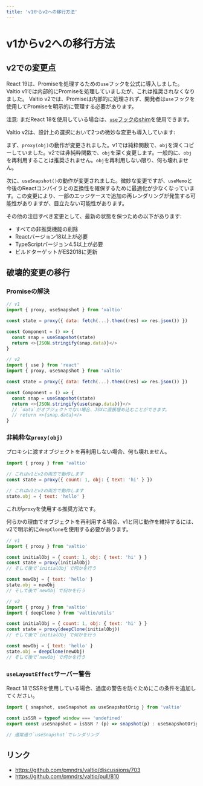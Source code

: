 ```yaml
---
title: 'v1からv2への移行方法'
---
```


# v1からv2への移行方法

## v2での変更点

React 19は、Promiseを処理するための`use`フックを公式に導入しました。
Valtio v1では内部的にPromiseを処理していましたが、これは推奨されなくなりました。
Valtio v2では、Promiseは内部的に処理されず、開発者は`use`フックを使用してPromiseを明示的に管理する必要があります。

注意: まだReact 18を使用している場合は、[`use`フックのshim](https://github.com/dai-shi/react18-use)を使用できます。

Valtio v2は、設計上の選択において2つの微妙な変更も導入しています:

まず、`proxy(obj)`の動作が変更されました。v1では純粋関数で、`obj`を深くコピーしていました。v2では非純粋関数で、`obj`を深く変更します。一般的に、`obj`を再利用することは推奨されません。`obj`を再利用しない限り、何も壊れません。

次に、`useSnapshot()`の動作が変更されました。微妙な変更ですが、`useMemo`と今後のReactコンパイラとの互換性を確保するために最適化が少なくなっています。この変更により、一部のエッジケースで追加の再レンダリングが発生する可能性がありますが、目立たない可能性があります。

その他の注目すべき変更として、最新の状態を保つための以下があります:

- すべての非推奨機能の削除
- Reactバージョン18以上が必要
- TypeScriptバージョン4.5以上が必要
- ビルドターゲットがES2018に更新

## 破壊的変更の移行

### Promiseの解決

```js
// v1
import { proxy, useSnapshot } from 'valtio'

const state = proxy({ data: fetch(...).then((res) => res.json()) })

const Component = () => {
  const snap = useSnapshot(state)
  return <>{JSON.stringify(snap.data)}</>
}
```

```js
// v2
import { use } from 'react'
import { proxy, useSnapshot } from 'valtio'

const state = proxy({ data: fetch(...).then((res) => res.json()) })

const Component = () => {
  const snap = useSnapshot(state)
  return <>{JSON.stringify(use(snap.data))}</>
  // `data`がオブジェクトでない場合、JSXに直接埋め込むことができます。
  // return <>{snap.data}</>
}
```

### 非純粋な`proxy(obj)`

プロキシに渡すオブジェクトを再利用しない場合、何も壊れません。

```js
import { proxy } from 'valtio'

// これはv1とv2の両方で動作します
const state = proxy({ count: 1, obj: { text: 'hi' } })

// これはv1とv2の両方で動作します
state.obj = { text: 'hello' }
```

これが`proxy`を使用する推奨方法です。

何らかの理由でオブジェクトを再利用する場合、v1と同じ動作を維持するには、v2で明示的に`deepClone`を使用する必要があります。

```js
// v1
import { proxy } from 'valtio'

const initialObj = { count: 1, obj: { text: 'hi' } }
const state = proxy(initialObj)
// そして後で`initialObj`で何かを行う

const newObj = { text: 'hello' }
state.obj = newObj
// そして後で`newObj`で何かを行う
```

```js
// v2
import { proxy } from 'valtio'
import { deepClone } from 'valtio/utils'

const initialObj = { count: 1, obj: { text: 'hi' } }
const state = proxy(deepClone(initialObj))
// そして後で`initialObj`で何かを行う

const newObj = { text: 'hello' }
state.obj = deepClone(newObj)
// そして後で`newObj`で何かを行う
```

### `useLayoutEffect`サーバー警告

React 18でSSRを使用している場合、過度の警告を防ぐためにこの条件を追加してください。

```js
import { snapshot, useSnapshot as useSnapshotOrig } from 'valtio'

const isSSR = typeof window === 'undefined'
export const useSnapshot = isSSR ? (p) => snapshot(p) : useSnapshotOrig

// 通常通り`useSnapshot`でレンダリング
```

## リンク

- https://github.com/pmndrs/valtio/discussions/703
- https://github.com/pmndrs/valtio/pull/810
